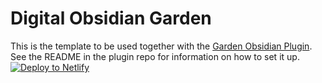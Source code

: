 # Digital Obsidian Garden
This is the template to be used together with the [Garden Obsidian Plugin](). 
See the README in the plugin repo for information on how to set it up.
[![Deploy to Netlify](https://www.netlify.com/img/deploy/button.svg)](https://app.netlify.com/start/deploy?repository=https://github.com/oleeskild/digitalgarden)
